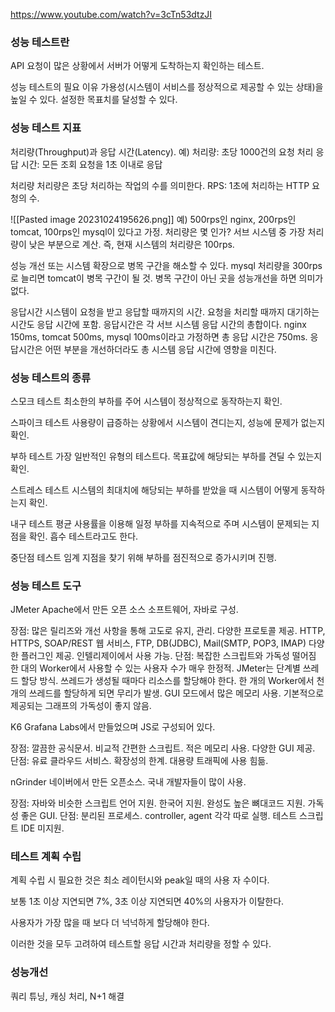 https://www.youtube.com/watch?v=3cTn53dtzJI

### 성능 테스트란
API 요청이 많은 상황에서 서버가 어떻게 도착하는지 확인하는 테스트.

성능 테스트의 필요 이유
가용성(시스템이 서비스를 정상적으로 제공할 수 있는 상태)을 높일 수 있다.
설정한 목표치를 달성할 수 있다.

### 성능 테스트 지표
처리량(Throughput)과 응답 시간(Latency).
예) 처리량: 초당 1000건의 요청 처리
응답 시간: 모든 조회 요청을 1초 이내로 응답

처리량
처리량은 초당 처리하는 작업의 수를 의미한다.
RPS: 1초에 처리하는 HTTP 요청의 수. 

![[Pasted image 20231024195626.png]]
예) 500rps인 nginx, 200rps인 tomcat, 100rps인 mysql이 있다고 가정. 처리량은 몇 인가?
서브 시스템 중 가장 처리량이 낮은 부분으로 계산. 즉, 현재 시스템의 처리량은 100rps.

성능 개선 또는 시스템 확장으로 병목 구간을 해소할 수 있다. mysql 처리량을 300rps로 늘리면 tomcat이 병목 구간이 될 것.
병목 구간이 아닌 곳을 성능개선을 하면 의미가 없다.

응답시간
시스템이 요청을 받고 응답할 때까지의 시간. 
요청을 처리할 때까지 대기하는 시간도 응답 시간에 포함.
응답시간은 각 서브 시스템 응답 시간의 총합이다.
nginx 150ms, tomcat 500ms, mysql 100ms이라고 가정하면 총 응답 시간은 750ms.
응답시간은 어떤 부분을 개선하더라도 총 시스템 응답 시간에 영향을 미친다.

### 성능 테스트의 종류

스모크 테스트
최소한의 부하를 주어 시스템이 정상적으로 동작하는지 확인.

스파이크 테스트
사용량이 급증하는 상황에서 시스템이 견디는지, 성능에 문제가 없는지 확인.

부하 테스트
가장 일반적인 유형의 테스트다.
목표값에 해당되는 부하를 견딜 수 있는지 확인.

스트레스 테스트
시스템의 최대치에 해당되는 부하를 받았을 때 시스템이 어떻게 동작하는지 확인.

내구 테스트
평균 사용률을 이용해 일정 부하를 지속적으로 주며 시스템이 문제되는 지점을 확인.
흡수 테스트라고도 한다.

중단점 테스트
임계 지점을 찾기 위해 부하를 점진적으로 증가시키며 진행.


### 성능 테스트 도구

JMeter
Apache에서 만든 오픈 소스 소프트웨어, 자바로 구성.

장점: 많은 릴리즈와 개선 사항을 통해 고도로 유지, 관리.
		다양한 프로토콜 제공. HTTP, HTTPS, SOAP/REST 웹 서비스, FTP, DB(JDBC), Mail(SMTP, POP3, IMAP)
		다양한 플러그인 제공. 인텔리제이에서 사용 가능.
단점: 복잡한 스크립트와 가독성 떨어짐
		한 대의 Worker에서 사용할 수 있는 사용자 수가 매우 한정적. JMeter는 단계별 쓰레드 할당 방식. 쓰레드가 생성될 때마다 리소스를 할당해야 한다. 한 개의 Worker에서 천 개의 쓰레드를 할당하게 되면 무리가 발생.
		GUI 모드에서 많은 메모리 사용.
		기본적으로 제공되는 그래프의 가독성이 좋지 않음.

K6
Grafana Labs에서 만들었으며 JS로 구성되어 있다.

장점: 깔끔한 공식문서.
		비교적 간편한 스크립트.
		적은 메모리 사용.
		다양한 GUI 제공.
단점: 유료 클라우드 서비스.
		확장성의 한계. 대용량 트래픽에 사용 힘듦.


nGrinder
네이버에서 만든 오픈소스. 국내 개발자들이 많이 사용.

장점: 자바와 비슷한 스크립트 언어 지원.
		한국어 지원.
		완성도 높은 뼈대코드 지원.
		가독성 좋은 GUI.
단점: 분리된 프로세스. controller, agent 각각 따로 실행.
		테스트 스크립트 IDE 미지원.


### 테스트 계획 수립

계획 수립 시 필요한 것은 최소 레이턴시와 peak일 때의 사용 자 수이다.

보통 1초 이상 지연되면 7%, 3초 이상 지연되면 40%의 사용자가 이탈한다.

사용자가 가장 많을 때 보다 더 넉넉하게 할당해야 한다.

이러한 것을 모두 고려하여 테스트할 응답 시간과 처리량을 정할 수 있다.


### 성능개선

쿼리 튜닝, 캐싱 처리, N+1 해결